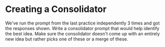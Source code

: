 # Creating a Consolidator

We've run the prompt from the last practice independently 3 times and got the responses shown. Write a consolidator prompt that would help identify the best idea. Make sure the consolidator doesn't come up with an entirely new idea but rather picks one of these or a merge of these.